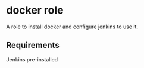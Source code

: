 docker role
===========

A role to install docker and configure jenkins to use it.

Requirements
------------
Jenkins pre-installed

